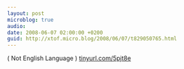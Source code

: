 ```yaml
---
layout: post
microblog: true
audio: 
date: 2008-06-07 02:00:00 +0200
guid: http://xtof.micro.blog/2008/06/07/t829050765.html
---
```

( Not English Language )
[tinyurl.com/5pjt8e](http://tinyurl.com/5pjt8e)
